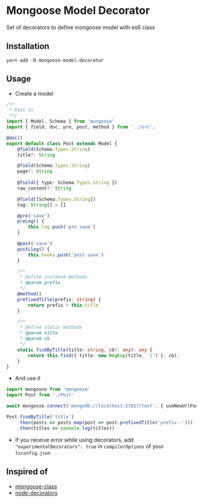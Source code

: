 # Mongoose Model Decorator
Set of decorators to define mongoose model with es6 class

## Installation
```
yarn add -D mongoose-model-decorator
```

## Usage
- Create a model
```ts
/**
 * Post.ts
 **/
import { Model, Schema } from 'mongoose'
import { field, doc, pre, post, method } from '../src';

@doc()
export default class Post extends Model {
    @field(Schema.Types.String)
    title?: String

    @field(Schema.Types.String)
    page?: String
    
    @field({ type: Schema.Types.String })
    raw_content?: String

    @field([Schema.Types.String])
    tag: String[] = []

    @pre('save')
    preLog() {
        this.tag.push('pre save')
    }

    @post('save')
    postLlog() {
        this.hooks.push('post save')
    }

    /**
     * Define instance methods
     * @param prefix 
     */
    @method()
    prefixedTitle(prefix: string) {
        return prefix + this.title
    }

    /**
     * Define static methods
     * @param title 
     * @param cb 
     */
    static findByTitle(title: string, cb?: any): any {
        return this.find({ title: new RegExp(title, 'i') }, cb);
    }
}
```
- And use it
```ts
import mongoose from 'mongoose'
import Post from './Post'

await mongoose.connect('mongodb://localhost:27017/test', { useNewUrlParser: true })

Post.findByTitle('title')
    .then(posts => posts.map(post => post.prefixedTitle('prefix--')))
    .then(titles => console.log(titles))
```

- If you receive error while using decorators, add `"experimentalDecorators": true` in `compilerOptions` of your `tsconfig.json` 


## Inspired of
- [mongoose-class](https://github.com/jamg44/mongoose-class)
- [node-decorators](https://github.com/serhiisol/node-decorators)